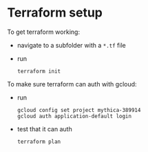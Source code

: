 # Terraform setup

To get terraform working:

- navigate to a subfolder with a `*.tf` file

- run

  ``` shell
  terraform init
  ```

To make sure terraform can auth with gcloud:

- run

  ``` shell
  gcloud config set project mythica-389914
  gcloud auth application-default login
  ```

- test that it can auth

  ``` shell
  terraform plan
  ```
